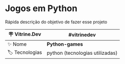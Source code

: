 # Jogos em Python

Rápida descrição do objetivo de fazer esse projeto

| :placard: Vitrine.Dev | #vitrinedev  |
| -------------  | --- |
| :sparkles: Nome        | **Python-games**
| :label: Tecnologias | python (tecnologias utilizadas)
